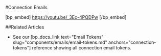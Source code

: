 #Connection Emails

[bp_embed] https://youtu.be/_3Ec-4PQDPw [/bp_embed]

##Related Articles

- See our [bp_docs_link text="Email Tokens" slug="components/emails/email-tokens.md" anchors="connection-tokens"] reference showing all connection email tokens.
